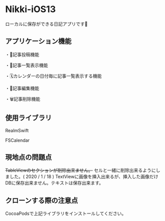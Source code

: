 # Nikki-iOS13
ローカルに保存ができる日記アプリです📔

## アプリケーション機能
・📮記事投稿機能  

・📄記事一覧表示機能  

・🗓カレンダーの日付毎に記事一覧表示する機能  

・📝記事編集機能  

・🗑記事削除機能  

## 使用ライブラリ
RealmSwift  

FSCalendar

## 現地点の問題点
~~TableViewのセクションが削除出来ません。~~  セルと一緒に削除出来るようにしました。( 2020 / 1 / 18 )
TextViewに画像を挿入出来るが、挿入した画像だけDBに保存出来ません。テキストは保存出来ます。

## クローンする際の注意点
CocoaPodsで上記ライブラリをインストールしてください。
